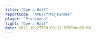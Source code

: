 ```yaml
---
title: "Opera Hall"
reportCode: "AVBT7YrMDjP2NnFH"
player: "Pissjuana"
fight: "Opera Hall"
date: 2021-10-27T19:09:12.576000+00:00
---
```

